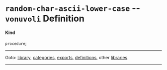 

<a id='definition__vonuvoli__random-char-ascii-lower-case'></a>

# `random-char-ascii-lower-case` -- `vonuvoli` Definition


<a id='definition__vonuvoli__random-char-ascii-lower-case__kind'></a>

#### Kind

`procedure`;

----

Goto: [library](../../vonuvoli/_index.md#library__vonuvoli), [categories](../../vonuvoli/categories/_index.md#toc__vonuvoli__categories), [exports](../../vonuvoli/exports/_index.md#toc__vonuvoli__exports), [definitions](../../vonuvoli/definitions/_index.md#toc__vonuvoli__definitions), other [libraries](../../_libraries.md#toc__libraries).

----

